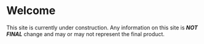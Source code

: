 # Welcome
This site is currently under construction. Any information on this site is **_NOT FINAL_** change and may or may not represent the final product.
